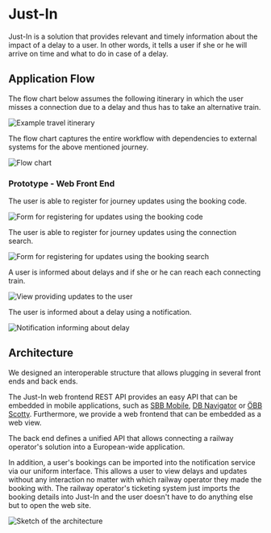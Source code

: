 # Just-In

Just-In is a solution that provides relevant and timely information about the impact of a delay to a user.
In other words, it tells a user if she or he will arrive on time and what to do in case of a delay.

## Application Flow

The flow chart below assumes the following itinerary in which the user misses a connection due to a delay and thus has to take an alternative train.

![Example travel itinerary](documentation/itinerary.svg)

The flow chart captures the entire workflow with dependencies to external systems for the above mentioned journey.

![Flow chart](documentation/flowChart.svg)

### Prototype - Web Front End

The user is able to register for journey updates using the booking code.

![Form for registering for updates using the booking code](documentation/registrationBookingCode.png)

The user is able to register for journey updates using the connection search.

![Form for registering for updates using the booking search](documentation/registrationConnectionSearch.png)

A user is informed about delays and if she or he can reach each connecting train.

![View providing updates to the user](documentation/connectionView.png)

The user is informed about a delay using a notification.

![Notification informing about delay](documentation/notification.png)

## Architecture

We designed an interoperable structure that allows plugging in several front ends and back ends.

The Just-In web frontend REST API provides an easy API that can be embedded in mobile applications, such as [SBB Mobile](https://www.sbb.ch/en/travel-information/apps/sbb-mobile.html), [DB Navigator](https://www.bahn.de/service/mobile/db-navigator) or [ÖBB Scotty](https://www.oebb.at/de/fahrplan/fahrplanauskunft/scottymobil).
Furthermore, we provide a web frontend that can be embedded as a web view.

The back end defines a unified API that allows connecting a railway operator's solution into a European-wide application.

In addition, a user's bookings can be imported into the notification service via our uniform interface. This allows a user to view delays and updates without any interaction no matter with which railway operator they made the booking with.
The railway operator's ticketing system just imports the booking details into Just-In and the user doesn't have to do anything else but to open the web site.

![Sketch of the architecture](documentation/architecture.svg)

